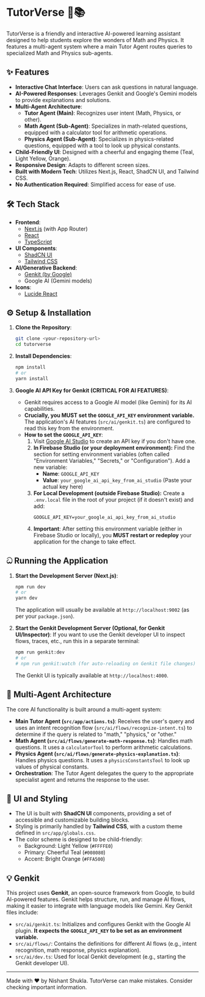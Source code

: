 
# TutorVerse 🚀📚

TutorVerse is a friendly and interactive AI-powered learning assistant designed to help students explore the wonders of Math and Physics. It features a multi-agent system where a main Tutor Agent routes queries to specialized Math and Physics sub-agents.

## ✨ Features

*   **Interactive Chat Interface**: Users can ask questions in natural language.
*   **AI-Powered Responses**: Leverages Genkit and Google's Gemini models to provide explanations and solutions.
*   **Multi-Agent Architecture**:
    *   **Tutor Agent (Main)**: Recognizes user intent (Math, Physics, or other).
    *   **Math Agent (Sub-Agent)**: Specializes in math-related questions, equipped with a calculator tool for arithmetic operations.
    *   **Physics Agent (Sub-Agent)**: Specializes in physics-related questions, equipped with a tool to look up physical constants.
*   **Child-Friendly UI**: Designed with a cheerful and engaging theme (Teal, Light Yellow, Orange).
*   **Responsive Design**: Adapts to different screen sizes.
*   **Built with Modern Tech**: Utilizes Next.js, React, ShadCN UI, and Tailwind CSS.
*   **No Authentication Required**: Simplified access for ease of use.

## 🛠️ Tech Stack

*   **Frontend**:
    *   [Next.js](https://nextjs.org/) (with App Router)
    *   [React](https://reactjs.org/)
    *   [TypeScript](https://www.typescriptlang.org/)
*   **UI Components**:
    *   [ShadCN UI](https://ui.shadcn.com/)
    *   [Tailwind CSS](https://tailwindcss.com/)
*   **AI/Generative Backend**:
    *   [Genkit (by Google)](https://firebase.google.com/docs/genkit)
    *   Google AI (Gemini models)
*   **Icons**:
    *   [Lucide React](https://lucide.dev/)

## ⚙️ Setup & Installation

1.  **Clone the Repository**:
    ```bash
    git clone <your-repository-url>
    cd tutorverse
    ```

2.  **Install Dependencies**:
    ```bash
    npm install
    # or
    yarn install
    ```

3.  **Google AI API Key for Genkit (CRITICAL FOR AI FEATURES)**:
    *   Genkit requires access to a Google AI model (like Gemini) for its AI capabilities.
    *   **Crucially, you MUST set the `GOOGLE_API_KEY` environment variable.** The application's AI features (`src/ai/genkit.ts`) are configured to read this key from the environment.
    *   **How to set the `GOOGLE_API_KEY`**:
        1.  Visit [Google AI Studio](https://aistudio.google.com/app/apikey) to create an API key if you don't have one.
        2.  **In Firebase Studio (or your deployment environment):** Find the section for setting environment variables (often called "Environment Variables," "Secrets," or "Configuration"). Add a new variable:
            *   **Name**: `GOOGLE_API_KEY`
            *   **Value**: `your_google_ai_api_key_from_ai_studio` (Paste your actual key here)
        3.  **For Local Development (outside Firebase Studio):** Create a `.env.local` file in the root of your project (if it doesn't exist) and add:
            ```env
            GOOGLE_API_KEY=your_google_ai_api_key_from_ai_studio
            ```
        4.  **Important**: After setting this environment variable (either in Firebase Studio or locally), you **MUST restart or redeploy** your application for the change to take effect.

## ධ Running the Application

1.  **Start the Development Server (Next.js)**:
    ```bash
    npm run dev
    # or
    yarn dev
    ```
    The application will usually be available at `http://localhost:9002` (as per your `package.json`).

2.  **Start the Genkit Development Server (Optional, for Genkit UI/Inspector)**:
    If you want to use the Genkit developer UI to inspect flows, traces, etc., run this in a separate terminal:
    ```bash
    npm run genkit:dev
    # or
    # npm run genkit:watch (for auto-reloading on Genkit file changes)
    ```
    The Genkit UI is typically available at `http://localhost:4000`.

## 🧠 Multi-Agent Architecture

The core AI functionality is built around a multi-agent system:

*   **Main Tutor Agent (`src/app/actions.ts`)**: Receives the user's query and uses an intent recognition flow (`src/ai/flows/recognize-intent.ts`) to determine if the query is related to "math," "physics," or "other."
*   **Math Agent (`src/ai/flows/generate-math-response.ts`)**: Handles math questions. It uses a `calculatorTool` to perform arithmetic calculations.
*   **Physics Agent (`src/ai/flows/generate-physics-explanation.ts`)**: Handles physics questions. It uses a `physicsConstantsTool` to look up values of physical constants.
*   **Orchestration**: The Tutor Agent delegates the query to the appropriate specialist agent and returns the response to the user.

## 🎨 UI and Styling

*   The UI is built with **ShadCN UI** components, providing a set of accessible and customizable building blocks.
*   Styling is primarily handled by **Tailwind CSS**, with a custom theme defined in `src/app/globals.css`.
*   The color scheme is designed to be child-friendly:
    *   Background: Light Yellow (`#FFFFE0`)
    *   Primary: Cheerful Teal (`#008080`)
    *   Accent: Bright Orange (`#FFA500`)

## 💡 Genkit

This project uses **Genkit**, an open-source framework from Google, to build AI-powered features. Genkit helps structure, run, and manage AI flows, making it easier to integrate with language models like Gemini. Key Genkit files include:

*   `src/ai/genkit.ts`: Initializes and configures Genkit with the Google AI plugin. **It expects the `GOOGLE_API_KEY` to be set as an environment variable.**
*   `src/ai/flows/`: Contains the definitions for different AI flows (e.g., intent recognition, math response, physics explanation).
*   `src/ai/dev.ts`: Used for local Genkit development (e.g., starting the Genkit developer UI).

---

Made with ❤️ by Nishant Shukla.
TutorVerse can make mistakes. Consider checking important information.
